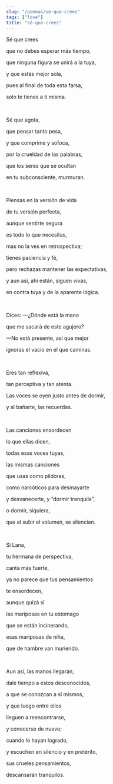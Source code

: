 ```yaml
---
slug: "/poemas/se-que-crees"
tags: ["love"]
title: "sé-que-crees"
---
```

Sé que crees

que no debes esperar más tiempo,

que ninguna figura se unirá a la tuya,

y que estás mejor sola,

pues al final de toda esta farsa,

solo te tienes a ti misma.

&nbsp;

Sé que agota,

que pensar tanto pesa,

y que comprime y sofoca,

por la crueldad de las palabras,

que los seres que se ocultan

en tu subconsciente, murmuran.

&nbsp;

Piensas en la versión de vida

de tu versión perfecta,

aunque sentirte segura

es todo lo que necesitas,

mas no la ves en retrospectiva;

tienes paciencia y fé,

pero rechazas mantener las expectativas,

y aun así, ahí están, siguen vivas,

en contra tuya y de la aparente lógica.

&nbsp;

Dices: —¿Dónde está la mano 

que me sacará de este agujero?

—No está presente, así que mejor

ignoras el vacío en el que caminas.

&nbsp;

Eres tan reflexiva,

tan perceptiva y tan atenta.

Las voces se oyen justo antes de dormir,

y al bañarte, las recuerdas.

&nbsp;

Las canciones ensordecen 

lo que ellas dicen,

todas esas voces tuyas,

las mismas canciones 

que usas como píldoras,

como narcóticos para desmayarte

y desvanecerte, y “dormir tranquila”,

o dormir, siquiera,

que al subir el volumen, se silencian.

&nbsp;

Si Lana,

tu hermana de perspectiva,

canta más fuerte, 

ya no parece que tus pensamientos 

te ensordecen,

aunque quizá sí

las mariposas en tu estomago

que se están incinerando,

esas mariposas de niña,

que de hambre van muriendo.

&nbsp;

Aun así, las manos llegarán,

dale tiempo a estos desconocidos,

a que se conozcan a sí mismos,

y que luego entre ellos

lleguen a reencontrarse,

y conocerse de nuevo;

cuando lo hayan logrado,

y escuchen en silencio y en pretérito,

sus crueles pensamientos,

descansarán tranquilos.